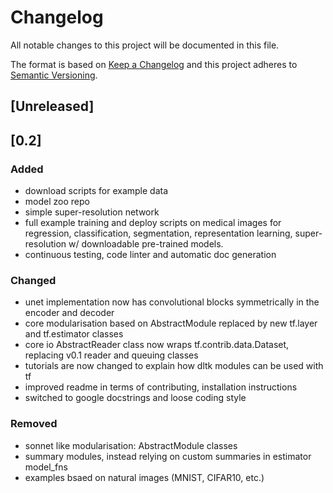 # Changelog
All notable changes to this project will be documented in this file.

The format is based on [Keep a Changelog](http://keepachangelog.com/en/1.0.0/)
and this project adheres to [Semantic Versioning](http://semver.org/spec/v2.0.0.html).

## [Unreleased]



## [0.2]

### Added 
- download scripts for example data
- model zoo repo
- simple super-resolution network
- full example training and deploy scripts on medical images for regression, classification, segmentation, representation learning, super-resolution w/ downloadable pre-trained models.
- continuous testing, code linter and automatic doc generation

### Changed
- unet implementation now has convolutional blocks symmetrically in the encoder and decoder
- core modularisation based on AbstractModule replaced by new tf.layer and tf.estimator classes
- core io AbstractReader class now wraps tf.contrib.data.Dataset, replacing v0.1 reader and queuing classes
- tutorials are now changed to explain how dltk modules can be used with tf 
- improved readme in terms of contributing, installation instructions
- switched to google docstrings and loose coding style

### Removed
- sonnet like modularisation: AbstractModule classes
- summary modules, instead relying on custom summaries in estimator model_fns
- examples bsaed on natural images (MNIST, CIFAR10, etc.)
